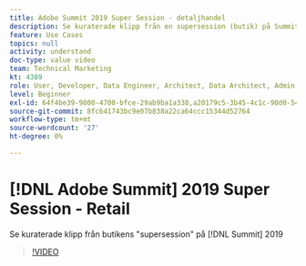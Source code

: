 ```yaml
---
title: Adobe Summit 2019 Super Session - detaljhandel
description: Se kuraterade klipp från en supersession (butik) på Summit 2019
feature: Use Cases
topics: null
activity: understand
doc-type: value video
team: Technical Marketing
kt: 4389
role: User, Developer, Data Engineer, Architect, Data Architect, Admin, Leader
level: Beginner
exl-id: 64f4be39-9800-4700-bfce-29ab9ba1a338,a20179c5-3b45-4c1c-90d0-54f7fd6a3bd1
source-git-commit: 8fc641743bc9e07b838a22ca64ccc15344d52764
workflow-type: tm+mt
source-wordcount: '27'
ht-degree: 0%

---
```


# [!DNL Adobe Summit] 2019 Super Session - Retail

Se kuraterade klipp från butikens &quot;supersession&quot; på [!DNL Summit] 2019

>[!VIDEO](https://video.tv.adobe.com/v/30549/?quality=12&learn=on)
